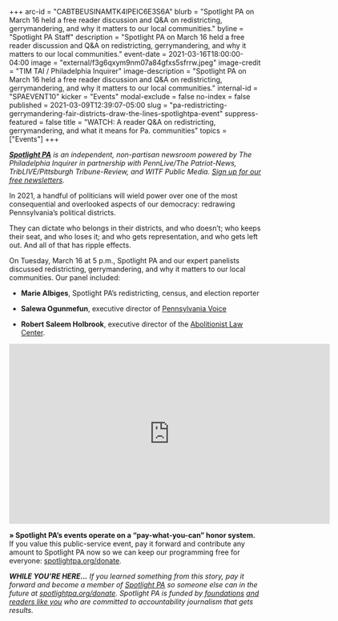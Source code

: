+++
arc-id = "CABTBEUSINAMTK4IPEIC6E3S6A"
blurb = "Spotlight PA on March 16 held a free reader discussion and Q&A on redistricting, gerrymandering, and why it matters to our local communities."
byline = "Spotlight PA Staff"
description = "Spotlight PA on March 16 held a free reader discussion and Q&A on redistricting, gerrymandering, and why it matters to our local communities."
event-date = 2021-03-16T18:00:00-04:00
image = "external/f3g6qxym9nm07a84gfxs5sfrrw.jpeg"
image-credit = "TIM TAI / Philadelphia Inquirer"
image-description = "Spotlight PA on March 16 held a free reader discussion and Q&A on redistricting, gerrymandering, and why it matters to our local communities."
internal-id = "SPAEVENT10"
kicker = "Events"
modal-exclude = false
no-index = false
published = 2021-03-09T12:39:07-05:00
slug = "pa-redistricting-gerrymandering-fair-districts-draw-the-lines-spotlightpa-event"
suppress-featured = false
title = "WATCH: A reader Q&A on redistricting, gerrymandering, and what it means for Pa. communities"
topics = ["Events"]
+++

<a href="https://www.spotlightpa.org/"><i><b>Spotlight PA</b></i></a><i> is an independent, non-partisan newsroom powered by The Philadelphia Inquirer in partnership with PennLive/The Patriot-News, TribLIVE/Pittsburgh Tribune-Review, and WITF Public Media. </i><a href="https://www.spotlightpa.org/newsletters"><i>Sign up for our free newsletters</i></a><i>.</i>

In 2021, a handful of politicians will wield power over one of the most consequential and overlooked aspects of our democracy: redrawing Pennsylvania’s political districts.

They can dictate who belongs in their districts, and who doesn’t; who keeps their seat, and who loses it; and who gets representation, and who gets left out. And all of that has ripple effects.

On Tuesday, March 16 at 5 p.m., Spotlight PA and our expert panelists discussed redistricting, gerrymandering, and why it matters to our local communities. Our panel included:

- <b>Marie Albiges</b>, Spotlight PA’s redistricting, census, and election reporter

- <b>Salewa Ogunmefun</b>, executive director of <a href="https://www.pennsylvaniavoice.org/">Pennsylvania Voice </a>

- <b>Robert Saleem Holbrook</b>, executive director of the <a href="https://abolitionistlawcenter.org/">Abolitionist Law Center</a>.

<iframe src="https://player.vimeo.com/video/673770083?h=25d1ad5a3a" width="640" height="360" frameborder="0" allow="autoplay; fullscreen; picture-in-picture" allowfullscreen></iframe>

<b>» Spotlight PA’s events operate on a “pay-what-you-can” honor system.</b> If you value this public-service event, pay it forward and contribute any amount to Spotlight PA now so we can keep our programming free for everyone: <a href="http://spotlightpa.fundjournalism.org/donate?campaign=701Dn000000YgpHIAS">spotlightpa.org/donate</a>.

<i><b>WHILE YOU’RE HERE...</b></i><i> If you learned something from this story, pay it forward and become a member of </i><a href="https://www.spotlightpa.org/"><i>Spotlight PA</i></a><i> so someone else can in the future at </i><a href="http://spotlightpa.org/donate"><i>spotlightpa.org/donate</i></a><i>. Spotlight PA is funded by</i><a href="https://www.spotlightpa.org/support"><i> foundations</i></a><i> </i><a href="https://www.spotlightpa.org/support"><i>and readers like you</i></a><i> who are committed to accountability journalism that gets results.</i>
